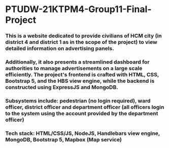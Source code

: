 # PTUDW-21KTPM4-Group11-Final-Project

### This is a website dedicated to provide civilians of HCM city (in district 4 and district 1 as in the scope of the project) to view detailed information on advertising panels. 
### Additionally, it also presents a streamlined dashboard for authorities to manage advertisements on a large scale efficiently. The project's frontend is crafted with HTML, CSS, Bootstrap 5, and the HBS view engine, while the backend is constructed using ExpressJS and MongoDB.

### Subsystems include: pedestrian (no login required), ward officer, district officer and department officer (all officers login to the system using the account provided by the department officer)

### Tech stack: HTML/CSS/JS, NodeJS, Handlebars view engine, MongoDB, Bootstrap 5, Mapbox (Map service)
